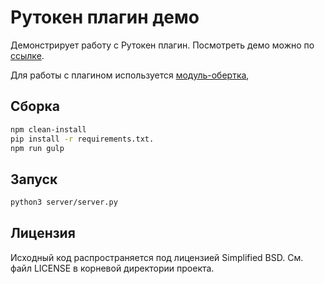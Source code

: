# Рутокен плагин демо

Демонстрирует работу с Рутокен плагин. Посмотреть демо можно по [ссылке](https://aktivco.github.io/rutoken-plugin-demo/).

Для работы с плагином используется [модуль-обертка](https://github.com/AktivCo/rutoken-plugin-js),

## Сборка

```sh
npm clean-install
pip install -r requirements.txt.
npm run gulp
```
## Запуск

```sh
python3 server/server.py
```

## Лицензия

Исходный код распространяется под лицензией Simplified BSD. См. файл LICENSE в корневой директории проекта.

